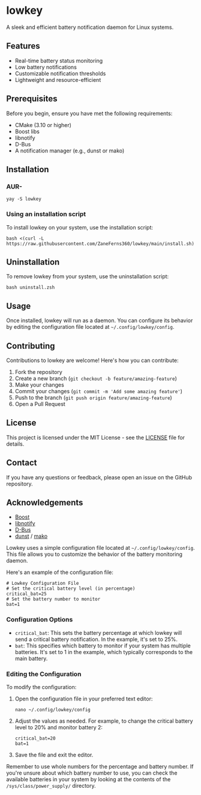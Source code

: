 # lowkey

A sleek and efficient battery notification daemon for Linux systems.

## Features

- Real-time battery status monitoring
- Low battery notifications
- Customizable notification thresholds
- Lightweight and resource-efficient

## Prerequisites

Before you begin, ensure you have met the following requirements:

- CMake (3.10 or higher)
- Boost libs
- libnotify
- D-Bus
- A notification manager (e.g., dunst or mako)

## Installation

### AUR-

   ```
   yay -S lowkey
   ```

### Using an installation script

To install lowkey on your system, use the installation script:

   ```
   bash <(curl -L https://raw.githubusercontent.com/ZaneFerns360/lowkey/main/install.sh)
   ```

## Uninstallation

To remove lowkey from your system, use the uninstallation script:

```
bash uninstall.zsh
```

## Usage

Once installed, lowkey will run as a daemon. You can configure its behavior by editing the configuration file located at `~/.config/lowkey/config`.

## Contributing

Contributions to lowkey are welcome! Here's how you can contribute:

1. Fork the repository
2. Create a new branch (`git checkout -b feature/amazing-feature`)
3. Make your changes
4. Commit your changes (`git commit -m 'Add some amazing feature'`)
5. Push to the branch (`git push origin feature/amazing-feature`)
6. Open a Pull Request

## License

This project is licensed under the MIT License - see the [LICENSE](LICENSE) file for details.

## Contact

If you have any questions or feedback, please open an issue on the GitHub repository.

## Acknowledgements

- [Boost](https://www.boost.org/)
- [libnotify](https://developer.gnome.org/libnotify/)
- [D-Bus](https://www.freedesktop.org/wiki/Software/dbus/)
- [dunst](https://dunst-project.org/) / [mako](https://github.com/emersion/mako)


Lowkey uses a simple configuration file located at `~/.config/lowkey/config`. This file allows you to customize the behavior of the battery monitoring daemon.

Here's an example of the configuration file:

```
# Lowkey Configuration File
# Set the critical battery level (in percentage)
critical_bat=25
# Set the battery number to monitor
bat=1
```

### Configuration Options

- `critical_bat`: This sets the battery percentage at which lowkey will send a critical battery notification. In the example, it's set to 25%.
- `bat`: This specifies which battery to monitor if your system has multiple batteries. It's set to 1 in the example, which typically corresponds to the main battery.

### Editing the Configuration

To modify the configuration:

1. Open the configuration file in your preferred text editor:
   ```
   nano ~/.config/lowkey/config
   ```

2. Adjust the values as needed. For example, to change the critical battery level to 20% and monitor battery 2:
   ```
   critical_bat=20
   bat=1
   ```

3. Save the file and exit the editor.

Remember to use whole numbers for the percentage and battery number. If you're unsure about which battery number to use, you can check the available batteries in your system by looking at the contents of the `/sys/class/power_supply/` directory.

